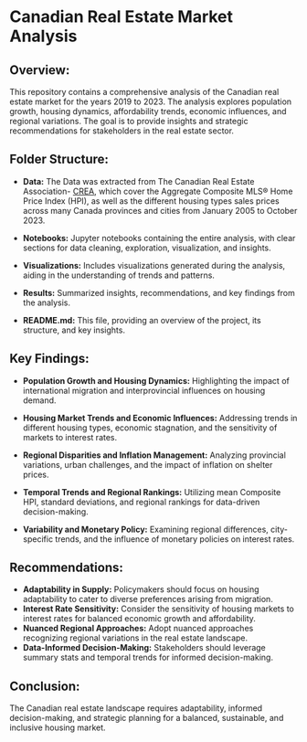 # Canadian Real Estate Market Analysis 

## Overview:

This repository contains a comprehensive analysis of the Canadian real estate market for the years 2019 to 2023. The analysis explores population growth, housing dynamics, affordability trends, economic influences, and regional variations. The goal is to provide insights and strategic recommendations for stakeholders in the real estate sector.

## Folder Structure:

* **Data:** The Data was extracted from The Canadian Real Estate Association- [CREA](https://creastats.crea.ca/en-CA/), which cover the Aggregate Composite MLS® Home Price Index (HPI), as well as the different housing types sales prices across many Canada provinces and cities from January 2005 to October 2023.

* **Notebooks:** Jupyter notebooks containing the entire analysis, with clear sections for data cleaning, exploration, visualization, and insights.

* **Visualizations:** Includes visualizations generated during the analysis, aiding in the understanding of trends and patterns.

* **Results:** Summarized insights, recommendations, and key findings from the analysis.

* **README.md:** This file, providing an overview of the project, its structure, and key insights.

## Key Findings:

* **Population Growth and Housing Dynamics:** Highlighting the impact of international migration and interprovincial influences on housing demand.

* **Housing Market Trends and Economic Influences:** Addressing trends in different housing types, economic stagnation, and the sensitivity of markets to interest rates.

* **Regional Disparities and Inflation Management:** Analyzing provincial variations, urban challenges, and the impact of inflation on shelter prices.

* **Temporal Trends and Regional Rankings:** Utilizing mean Composite HPI, standard deviations, and regional rankings for data-driven decision-making.

* **Variability and Monetary Policy:** Examining regional differences, city-specific trends, and the influence of monetary policies on interest rates.

## Recommendations:

* **Adaptability in Supply:** Policymakers should focus on housing adaptability to cater to diverse preferences arising from migration.
* **Interest Rate Sensitivity:** Consider the sensitivity of housing markets to interest rates for balanced economic growth and affordability.
* **Nuanced Regional Approaches:** Adopt nuanced approaches recognizing regional variations in the real estate landscape.
* **Data-Informed Decision-Making:** Stakeholders should leverage summary stats and temporal trends for informed decision-making.

## Conclusion:
The Canadian real estate landscape requires adaptability, informed decision-making, and strategic planning for a balanced, sustainable, and inclusive housing market.
